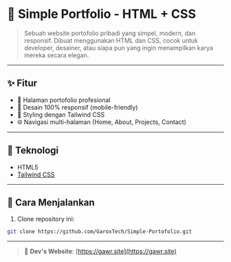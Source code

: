 # 🎨 Simple Portfolio - HTML + CSS
> Sebuah website portofolio pribadi yang simpel, modern, dan responsif. Dibuat menggunakan HTML dan CSS, cocok untuk developer, desainer, atau siapa pun yang ingin menampilkan karya mereka secara elegan.

---

## ✨ Fitur

- 💼 Halaman portofolio profesional
- 📱 Desain 100% responsif (mobile-friendly)
- 🎨 Styling dengan Tailwind CSS
- 🌐 Navigasi multi-halaman (Home, About, Projects, Contact)

---

## 🧰 Teknologi

- HTML5
- [Tailwind CSS](https://tailwindcss.com/)

---
## 🚀 Cara Menjalankan

1. Clone repository ini:

```bash
git clone https://github.com/GaroxTech/Simple-Portofolio.git
```
---

> 🔗 **Dev's Website**: [https://gawr.site](https://gawr.site)
